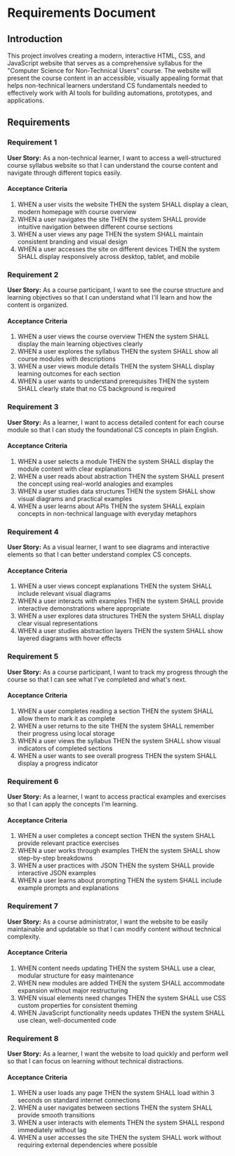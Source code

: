 # Requirements Document

## Introduction

This project involves creating a modern, interactive HTML, CSS, and JavaScript website that serves as a comprehensive syllabus for the "Computer Science for Non-Technical Users" course. The website will present the course content in an accessible, visually appealing format that helps non-technical learners understand CS fundamentals needed to effectively work with AI tools for building automations, prototypes, and applications.

## Requirements

### Requirement 1

**User Story:** As a non-technical learner, I want to access a well-structured course syllabus website so that I can understand the course content and navigate through different topics easily.

#### Acceptance Criteria

1. WHEN a user visits the website THEN the system SHALL display a clean, modern homepage with course overview
2. WHEN a user navigates the site THEN the system SHALL provide intuitive navigation between different course sections
3. WHEN a user views any page THEN the system SHALL maintain consistent branding and visual design
4. WHEN a user accesses the site on different devices THEN the system SHALL display responsively across desktop, tablet, and mobile

### Requirement 2

**User Story:** As a course participant, I want to see the course structure and learning objectives so that I can understand what I'll learn and how the content is organized.

#### Acceptance Criteria

1. WHEN a user views the course overview THEN the system SHALL display the main learning objectives clearly
2. WHEN a user explores the syllabus THEN the system SHALL show all course modules with descriptions
3. WHEN a user views module details THEN the system SHALL display learning outcomes for each section
4. WHEN a user wants to understand prerequisites THEN the system SHALL clearly state that no CS background is required

### Requirement 3

**User Story:** As a learner, I want to access detailed content for each course module so that I can study the foundational CS concepts in plain English.

#### Acceptance Criteria

1. WHEN a user selects a module THEN the system SHALL display the module content with clear explanations
2. WHEN a user reads about abstraction THEN the system SHALL present the concept using real-world analogies and examples
3. WHEN a user studies data structures THEN the system SHALL show visual diagrams and practical examples
4. WHEN a user learns about APIs THEN the system SHALL explain concepts in non-technical language with everyday metaphors

### Requirement 4

**User Story:** As a visual learner, I want to see diagrams and interactive elements so that I can better understand complex CS concepts.

#### Acceptance Criteria

1. WHEN a user views concept explanations THEN the system SHALL include relevant visual diagrams
2. WHEN a user interacts with examples THEN the system SHALL provide interactive demonstrations where appropriate
3. WHEN a user explores data structures THEN the system SHALL display clear visual representations
4. WHEN a user studies abstraction layers THEN the system SHALL show layered diagrams with hover effects

### Requirement 5

**User Story:** As a course participant, I want to track my progress through the course so that I can see what I've completed and what's next.

#### Acceptance Criteria

1. WHEN a user completes reading a section THEN the system SHALL allow them to mark it as complete
2. WHEN a user returns to the site THEN the system SHALL remember their progress using local storage
3. WHEN a user views the syllabus THEN the system SHALL show visual indicators of completed sections
4. WHEN a user wants to see overall progress THEN the system SHALL display a progress indicator

### Requirement 6

**User Story:** As a learner, I want to access practical examples and exercises so that I can apply the concepts I'm learning.

#### Acceptance Criteria

1. WHEN a user completes a concept section THEN the system SHALL provide relevant practice exercises
2. WHEN a user works through examples THEN the system SHALL show step-by-step breakdowns
3. WHEN a user practices with JSON THEN the system SHALL provide interactive JSON examples
4. WHEN a user learns about prompting THEN the system SHALL include example prompts and explanations

### Requirement 7

**User Story:** As a course administrator, I want the website to be easily maintainable and updatable so that I can modify content without technical complexity.

#### Acceptance Criteria

1. WHEN content needs updating THEN the system SHALL use a clear, modular structure for easy maintenance
2. WHEN new modules are added THEN the system SHALL accommodate expansion without major restructuring
3. WHEN visual elements need changes THEN the system SHALL use CSS custom properties for consistent theming
4. WHEN JavaScript functionality needs updates THEN the system SHALL use clean, well-documented code

### Requirement 8

**User Story:** As a learner, I want the website to load quickly and perform well so that I can focus on learning without technical distractions.

#### Acceptance Criteria

1. WHEN a user loads any page THEN the system SHALL load within 3 seconds on standard internet connections
2. WHEN a user navigates between sections THEN the system SHALL provide smooth transitions
3. WHEN a user interacts with elements THEN the system SHALL respond immediately without lag
4. WHEN a user accesses the site THEN the system SHALL work without requiring external dependencies where possible